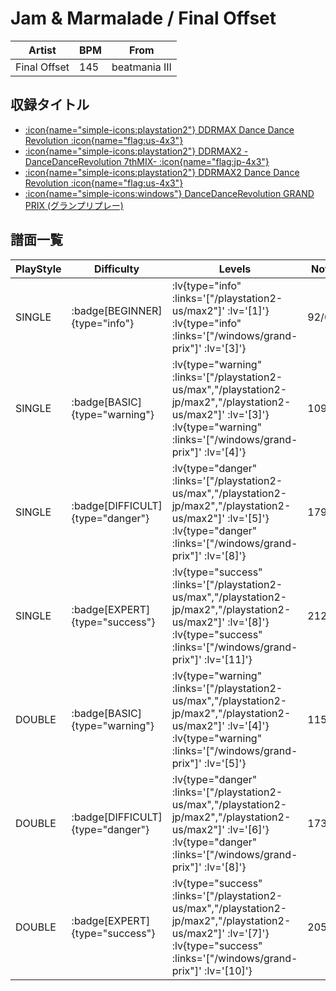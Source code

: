 # Jam & Marmalade / Final Offset

|Artist|BPM|From|
|------|---|----|
|Final Offset|145|beatmania III|

## 収録タイトル

- [ :icon{name="simple-icons:playstation2"} DDRMAX Dance Dance Revolution :icon{name="flag:us-4x3"} ](/playstation2-us/max)
- [ :icon{name="simple-icons:playstation2"} DDRMAX2 -DanceDanceRevolution 7thMIX- :icon{name="flag:jp-4x3"} ](/playstation2-jp/max2)
- [ :icon{name="simple-icons:playstation2"} DDRMAX2 Dance Dance Revolution :icon{name="flag:us-4x3"} ](/playstation2-us/max2)
- [ :icon{name="simple-icons:windows"} DanceDanceRevolution GRAND PRIX (グランプリプレー)](/windows/grand-prix)

## 譜面一覧

|PlayStyle|Difficulty|Levels|Notes|Movie|
|---------|----------|------|-----|-----|
|SINGLE| :badge[BEGINNER]{type="info"} | :lv{type="info" :links='["/playstation2-us/max2"]' :lv='[1]'}  :lv{type="info" :links='["/windows/grand-prix"]' :lv='[3]'} |92/0||
|SINGLE| :badge[BASIC]{type="warning"} | :lv{type="warning" :links='["/playstation2-us/max","/playstation2-jp/max2","/playstation2-us/max2"]' :lv='[3]'}  :lv{type="warning" :links='["/windows/grand-prix"]' :lv='[4]'} |109/15||
|SINGLE| :badge[DIFFICULT]{type="danger"} | :lv{type="danger" :links='["/playstation2-us/max","/playstation2-jp/max2","/playstation2-us/max2"]' :lv='[5]'}  :lv{type="danger" :links='["/windows/grand-prix"]' :lv='[8]'} |179/8||
|SINGLE| :badge[EXPERT]{type="success"} | :lv{type="success" :links='["/playstation2-us/max","/playstation2-jp/max2","/playstation2-us/max2"]' :lv='[8]'}  :lv{type="success" :links='["/windows/grand-prix"]' :lv='[11]'} |212/13||
|DOUBLE| :badge[BASIC]{type="warning"} | :lv{type="warning" :links='["/playstation2-us/max","/playstation2-jp/max2","/playstation2-us/max2"]' :lv='[4]'}  :lv{type="warning" :links='["/windows/grand-prix"]' :lv='[5]'} |115/6||
|DOUBLE| :badge[DIFFICULT]{type="danger"} | :lv{type="danger" :links='["/playstation2-us/max","/playstation2-jp/max2","/playstation2-us/max2"]' :lv='[6]'}  :lv{type="danger" :links='["/windows/grand-prix"]' :lv='[8]'} |173/6||
|DOUBLE| :badge[EXPERT]{type="success"} | :lv{type="success" :links='["/playstation2-us/max","/playstation2-jp/max2","/playstation2-us/max2"]' :lv='[7]'}  :lv{type="success" :links='["/windows/grand-prix"]' :lv='[10]'} |205/1||
